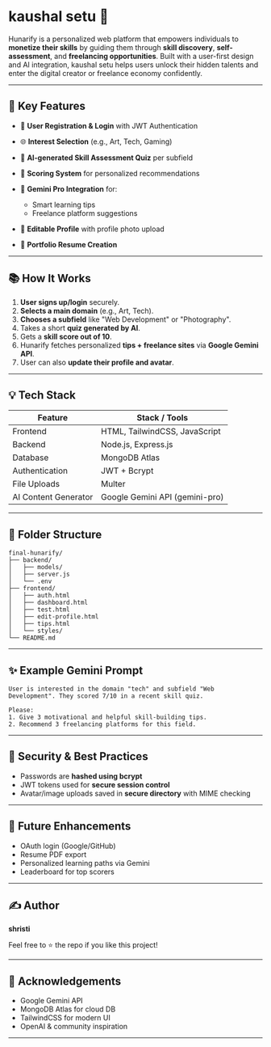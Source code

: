 # kaushal setu 🌟

Hunarify is a personalized web platform that empowers individuals to **monetize their skills** by guiding them through **skill discovery**, **self-assessment**, and **freelancing opportunities**. Built with a user-first design and AI integration, kaushal setu helps users unlock their hidden talents and enter the digital creator or freelance economy confidently.

---

## 🚀 Key Features

* 👤 **User Registration & Login** with JWT Authentication
* 🌐 **Interest Selection** (e.g., Art, Tech, Gaming)
* 🤔 **AI-generated Skill Assessment Quiz** per subfield
* 🔢 **Scoring System** for personalized recommendations
* 🧪 **Gemini Pro Integration** for:

  * Smart learning tips
  * Freelance platform suggestions
* 📝 **Editable Profile** with profile photo upload
* 📄 **Portfolio Resume Creation**

---

## 📚 How It Works

1. **User signs up/login** securely.
2. **Selects a main domain** (e.g., Art, Tech).
3. **Chooses a subfield** like "Web Development" or "Photography".
4. Takes a short **quiz generated by AI**.
5. Gets a **skill score out of 10**.
6. Hunarify fetches personalized **tips + freelance sites** via **Google Gemini API**.
7. User can also **update their profile and avatar**.

---

## 💡 Tech Stack

| Feature              | Stack / Tools                  |
| -------------------- | ------------------------------ |
| Frontend             | HTML, TailwindCSS, JavaScript  |
| Backend              | Node.js, Express.js            |
| Database             | MongoDB Atlas                  |
| Authentication       | JWT + Bcrypt                   |
| File Uploads         | Multer                         |
| AI Content Generator | Google Gemini API (gemini-pro) |

---





## 📁 Folder Structure

```
final-hunarify/
├── backend/
│   ├── models/
│   ├── server.js
│   └── .env
├── frontend/
│   ├── auth.html
│   ├── dashboard.html
│   ├── test.html
│   ├── edit-profile.html
│   ├── tips.html
│   └── styles/
└── README.md
```

---

## ✨ Example Gemini Prompt

```text
User is interested in the domain "tech" and subfield "Web Development". They scored 7/10 in a recent skill quiz.

Please:
1. Give 3 motivational and helpful skill-building tips.
2. Recommend 3 freelancing platforms for this field.
```

---

## 🚪 Security & Best Practices

* Passwords are **hashed using bcrypt**
* JWT tokens used for **secure session control**
* Avatar/image uploads saved in **secure directory** with MIME checking

---

## 💼 Future Enhancements

* OAuth login (Google/GitHub)
* Resume PDF export
* Personalized learning paths via Gemini
* Leaderboard for top scorers

---

## ✍️ Author

**shristi**

Feel free to ⭐ the repo if you like this project!

---


## 🌟 Acknowledgements

* Google Gemini API
* MongoDB Atlas for cloud DB
* TailwindCSS for modern UI
* OpenAI & community inspiration

---


